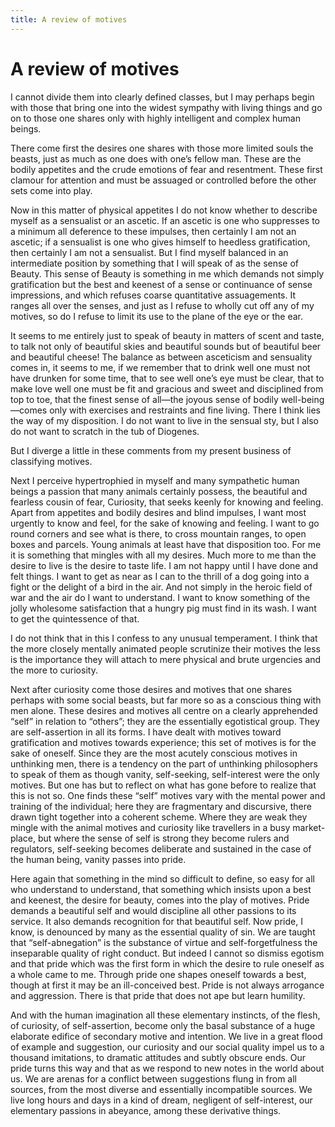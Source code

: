 ```yaml
---
title: A review of motives
---
```

# A review of motives

I cannot divide them into clearly defined classes, but I may perhaps
begin with those that bring one into the widest sympathy with living
things and go on to those one shares only with highly intelligent and
complex human beings.

There come first the desires one shares with those more limited souls
the beasts, just as much as one does with one’s fellow man. These are
the bodily appetites and the crude emotions of fear and resentment.
These first clamour for attention and must be assuaged or controlled
before the other sets come into play.

Now in this matter of physical appetites I do not know whether to
describe myself as a sensualist or an ascetic. If an ascetic is one who
suppresses to a minimum all deference to these impulses, then certainly
I am not an ascetic; if a sensualist is one who gives himself to
heedless gratification, then certainly I am not a sensualist. But I find
myself balanced in an intermediate position by something that I will
speak of as the sense of Beauty. This sense of Beauty is something in me
which demands not simply gratification but the best and keenest of a
sense or continuance of sense impressions, and which refuses coarse
quantitative assuagements. It ranges all over the senses, and just as I
refuse to wholly cut off any of my motives, so do I refuse to limit its
use to the plane of the eye or the ear.

It seems to me entirely just to speak of beauty in matters of scent and
taste, to talk not only of beautiful skies and beautiful sounds but of
beautiful beer and beautiful cheese\! The balance as between asceticism
and sensuality comes in, it seems to me, if we remember that to drink
well one must not have drunken for some time, that to see well one’s eye
must be clear, that to make love well one must be fit and gracious and
sweet and disciplined from top to toe, that the finest sense of all—the
joyous sense of bodily well-being—comes only with exercises and
restraints and fine living. There I think lies the way of my
disposition. I do not want to live in the sensual sty, but I also do not
want to scratch in the tub of Diogenes.

But I diverge a little in these comments from my present business of
classifying motives.

Next I perceive hypertrophied in myself and many sympathetic human
beings a passion that many animals certainly possess, the beautiful and
fearless cousin of fear, Curiosity, that seeks keenly for knowing and
feeling. Apart from appetites and bodily desires and blind impulses, I
want most urgently to know and feel, for the sake of knowing and
feeling. I want to go round corners and see what is there, to cross
mountain ranges, to open boxes and parcels. Young animals at least have
that disposition too. For me it is something that mingles with all my
desires. Much more to me than the desire to live is the desire to taste
life. I am not happy until I have done and felt things. I want to get as
near as I can to the thrill of a dog going into a fight or the delight
of a bird in the air. And not simply in the heroic field of war and the
air do I want to understand. I want to know something of the jolly
wholesome satisfaction that a hungry pig must find in its wash. I want
to get the quintessence of that.

I do not think that in this I confess to any unusual temperament. I
think that the more closely mentally animated people scrutinize their
motives the less is the importance they will attach to mere physical and
brute urgencies and the more to curiosity.

Next after curiosity come those desires and motives that one shares
perhaps with some social beasts, but far more so as a conscious thing
with men alone. These desires and motives all centre on a clearly
apprehended “self” in relation to “others”; they are the essentially
egotistical group. They are self-assertion in all its forms. I have
dealt with motives toward gratification and motives towards experience;
this set of motives is for the sake of oneself. Since they are the most
acutely conscious motives in unthinking men, there is a tendency on the
part of unthinking philosophers to speak of them as though vanity,
self-seeking, self-interest were the only motives. But one has but to
reflect on what has gone before to realize that this is not so. One
finds these “self” motives vary with the mental power and training of
the individual; here they are fragmentary and discursive, there drawn
tight together into a coherent scheme. Where they are weak they mingle
with the animal motives and curiosity like travellers in a busy
market-place, but where the sense of self is strong they become rulers
and regulators, self-seeking becomes deliberate and sustained in the
case of the human being, vanity passes into pride.

Here again that something in the mind so difficult to define, so easy
for all who understand to understand, that something which insists upon
a best and keenest, the desire for beauty, comes into the play of
motives. Pride demands a beautiful self and would discipline all other
passions to its service. It also demands recognition for that beautiful
self. Now pride, I know, is denounced by many as the essential quality
of sin. We are taught that “self-abnegation” is the substance of virtue
and self-forgetfulness the inseparable quality of right conduct. But
indeed I cannot so dismiss egotism and that pride which was the first
form in which the desire to rule oneself as a whole came to me. Through
pride one shapes oneself towards a best, though at first it may be an
ill-conceived best. Pride is not always arrogance and aggression. There
is that pride that does not ape but learn humility.

And with the human imagination all these elementary instincts, of the
flesh, of curiosity, of self-assertion, become only the basal substance
of a huge elaborate edifice of secondary motive and intention. We live
in a great flood of example and suggestion, our curiosity and our social
quality impel us to a thousand imitations, to dramatic attitudes and
subtly obscure ends. Our pride turns this way and that as we respond to
new notes in the world about us. We are arenas for a conflict between
suggestions flung in from all sources, from the most diverse and
essentially incompatible sources. We live long hours and days in a kind
of dream, negligent of self-interest, our elementary passions in
abeyance, among these derivative things.
